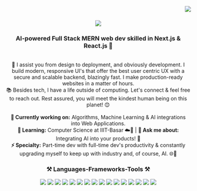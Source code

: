 <img align="right" src="https://visitor-badge.laobi.icu/badge?page_id=vigneshrintu.vigneshrintu" />

<h1 align="center">
    <img src="https://readme-typing-svg.herokuapp.com/?font=Righteous&size=35&center=true&vCenter=true&width=500&height=70&duration=4000&lines=Hi+There!+👋;+I'm+Vigneshwar+Reddy!;" />
</h1>

<h3 align="center"><strong>AI-powered Full Stack MERN web dev skilled in Next.js & React.js 🚀</strong></h3>

<br/>

<div align="center">
    🌟 I assist you from design to deployment, and obviously development. I build modern, responsive UI's that offer the best user centric UX with a secure and scalable backend, blazingly fast. I make production-ready websites in a matter of hours.
    <br/>
    📚 Besides tech, I have a life outside of computing. Let's connect & feel free to reach out. Rest assured, you will meet the kindest human being on this planet! 😊
</div>

<br/>

<div align="center">
    <strong>🔭 Currently working on:</strong> Algorithms, Machine Learning & AI integrations into Web Applications.
    <br/>
    <strong>🌱 Learning:</strong> Computer Science at IIIT-Basar ☁️🤖 | <strong>💬 Ask me about:</strong> Integrating AI into your products! 🔗
    <br/>
    <strong>⚡ Specialty:</strong> Part-time dev with full-time dev's productivity & constantly upgrading myself to keep up with industry and, of course, AI. 🌐🚀 
</div>

<div align="center">
<!--     <a href="mailto:vigneshrintu@gmail.com"><img src="https://img.shields.io/badge/Gmail-333333?style=for-the-badge&logo=gmail&logoColor=red" /></a> -->
<!--     <a href="https://linkedin.com/in/vigneshrintu" target="_blank"><img src="https://img.shields.io/badge/LinkedIn-0077B5?style=for-the-badge&logo=linkedin&logoColor=white" /></a> -->
<!--     <a href="YOUR_PORTFOLIO_URL" target="_blank"><img src="https://img.shields.io/badge/Portfolio-FF5722?style=for-the-badge&logo=todoist&logoColor=white" /></a> -->
<!--     <a href="https://www.instagram.com/rin2_reddy/" target="_blank"><img src="https://img.shields.io/badge/Instagram-E4405F?style=for-the-badge&logo=instagram&logoColor=white" /></a> -->
</div>

<h3 align="center">⚒️ Languages-Frameworks-Tools ⚒️</h3>
<div align="center">
    <img src="https://img.shields.io/badge/Next.js-000000?style=for-the-badge&logo=nextdotjs&logoColor=white" />
    <img src="https://img.shields.io/badge/React-20232A?style=for-the-badge&logo=react&logoColor=61DAFB" />
    <img src="https://img.shields.io/badge/Tailwind_CSS-38B2AC?style=for-the-badge&logo=tailwind-css&logoColor=white" />
<!--     <img src="https://img.shields.io/badge/TypeScript-007ACC?style=for-the-badge&logo=typescript&logoColor=white" /> -->
    <img src="https://img.shields.io/badge/Express.js-000000?style=for-the-badge&logo=express&logoColor=white" />
    <img src="https://img.shields.io/badge/Node.js-339933?style=for-the-badge&logo=nodedotjs&logoColor=white" />
    <img src="https://img.shields.io/badge/MongoDB-4EA94B?style=for-the-badge&logo=mongodb&logoColor=white" />
    <img src="https://img.shields.io/badge/MySQL-005C84?style=for-the-badge&logo=mysql&logoColor=white" />
    <img src="https://img.shields.io/badge/JavaScript-323330?style=for-the-badge&logo=javascript&logoColor=F7DF1E" />
    <img src="https://img.shields.io/badge/HTML5-E34F26?style=for-the-badge&logo=html5&logoColor=white" />
    <img src="https://img.shields.io/badge/CSS3-1572B6?style=for-the-badge&logo=css3&logoColor=white" />
    <img src="https://img.shields.io/badge/Java-ED8B00?style=for-the-badge&logo=java&logoColor=white" />
<!--     <img src="https://img.shields.io/badge/C%2B%2B-00599C?style=for-the-badge&logo=c%2B%2B&logoColor=white" /> -->
<!--     <img src="https://img.shields.io/badge/C-00599C?style=for-the-badge&logo=c&logoColor=white" /> -->
    <img src="https://img.shields.io/badge/Python-FFD43B?style=for-the-badge&logo=python&logoColor=blue" />
    <img src="https://img.shields.io/badge/GitHub-100000?style=for-the-badge&logo=github&logoColor=white" />
<!--     <img src="https://img.shields.io/badge/Linux-FCC624?style=for-the-badge&logo=linux&logoColor=black" /> -->
    <img src="https://img.shields.io/badge/Figma-F24E1E?style=for-the-badge&logo=figma&logoColor=white" />
    <img src="https://img.shields.io/badge/Bootstrap-563D7C?style=for-the-badge&logo=bootstrap&logoColor=white" />
<!--     <img src="https://img.shields.io/badge/Material%20UI-007FFF?style=for-the-badge&logo=mui&logoColor=white" />/ -->
<!--     <img src="https://img.shields.io/badge/Visual_Studio_Code-0078D4?style=for-the-badge&logo=visual%20studio%20code&logoColor=white" /> -->
    <img src="https://img.shields.io/badge/GIT-E44C30?style=for-the-badge&logo=git&logoColor=white" />
<!--     <img src="https://img.shields.io/badge/Postman-FF6C37?style=for-the-badge&logo=Postman&logoColor=white" /> -->
<!--     <img src="https://img.shields.io/badge/Netlify-00C7B7?style=for-the-badge&logo=netlify&logoColor=white" /> -->
<!--     <img src="https://img.shields.io/badge/Vercel-000000?style=for-the-badge&logo=vercel&logoColor=white" /> -->
<!--     <img src="https://img.shields.io/badge/Stack_Overflow-FE7A16?style=for-the-badge&logo=stack-overflow&logoColor=white" /> -->
<!--     <img src="https://img.shields.io/badge/Windows-0078D6?style=for-the-badge&logo=windows&logoColor=white" /> -->
</div>
